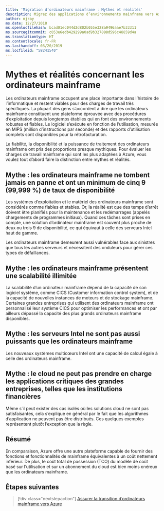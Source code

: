 ```yaml
---
title: 'Migration d’ordinateurs mainframe : Mythes et réalités'
description: Migrez des applications d’environnements mainframe vers Azure, infrastructure fiable, hautement disponible et scalable pour les systèmes qui s’exécutent sur des ordinateurs mainframe.
author: njray
ms.date: 12/27/2018
ms.openlocfilehash: bcad01ec044d2d802b055e328a9496aae7b33311
ms.sourcegitcommit: c053e6edb429299a0ad9b327888d596c48859d4a
ms.translationtype: HT
ms.contentlocale: fr-FR
ms.lasthandoff: 03/20/2019
ms.locfileid: "58241540"
---
```

# <a name="mainframe-myths-and-facts"></a>Mythes et réalités concernant les ordinateurs mainframe

Les ordinateurs mainframe occupent une place importante dans l’histoire de l’informatique et restent viables pour des charges de travail très spécifiques. La plupart des gens s’accordent à dire que les ordinateurs mainframe constituent une plateforme éprouvée avec des procédures d’exploitation depuis longtemps établies qui en font des environnements robustes et fiables. Le logiciel s’exécute en fonction de l’utilisation, mesurée en MIPS (million d’instructions par seconde) et des rapports d’utilisation complets sont disponibles pour la rétrofacturation.

La fiabilité, la disponibilité et la puissance de traitement des ordinateurs mainframe ont pris des proportions presque mythiques. Pour évaluer les charges de travail mainframe qui sont les plus adaptées à Azure, vous voulez tout d’abord faire la distinction entre mythes et réalités.

## <a name="myth-mainframes-never-go-down-and-have-a-minimum-of-five-9s-of-availability"></a>Mythe : les ordinateurs mainframe ne tombent jamais en panne et ont un minimum de cinq 9 (99,999 %) de taux de disponibilité

Les systèmes d’exploitation et le matériel des ordinateurs mainframe sont considérés comme fiables et stables. Or, la réalité est que des temps d’arrêt doivent être planifiés pour la maintenance et les redémarrages (appelés chargements de programmes initiaux). Quand ces tâches sont prises en compte, une solution d’ordinateur mainframe est souvent plus proche de deux ou trois 9 de disponibilité, ce qui équivaut à celle des serveurs Intel haut de gamme.

Les ordinateurs mainframe demeurent aussi vulnérables face aux sinistres que tous les autres serveurs et nécessitent des onduleurs pour gérer ces types de défaillances.

## <a name="myth-mainframes-have-limitless-scalability"></a>Mythe : les ordinateurs mainframe présentent une scalabilité illimitée

La scalabilité d’un ordinateur mainframe dépend de la capacité de son logiciel système, comme CICS (Customer information control system), et de la capacité de nouvelles instances de moteurs et de stockage mainframe. Certaines grandes entreprises qui utilisent des ordinateurs mainframe ont personnalisé leur système CICS pour optimiser les performances et ont par ailleurs dépassé la capacité des plus grands ordinateurs mainframe disponibles.

## <a name="myth-intel-based-servers-are-not-as-powerful-as-mainframes"></a>Mythe : les serveurs Intel ne sont pas aussi puissants que les ordinateurs mainframe

Les nouveaux systèmes multicœurs Intel ont une capacité de calcul égale à celle des ordinateurs mainframe.

## <a name="myth-the-cloud-cannot-accommodate-mission-critical-applications-for-large-companies-such-as-financial-institutions"></a>Mythe : le cloud ne peut pas prendre en charge les applications critiques des grandes entreprises, telles que les institutions financières

Même s’il peut exister des cas isolés où les solutions cloud ne sont pas satisfaisantes, cela s’explique en général par le fait que les algorithmes d’application ne peuvent pas être distribués. Ces quelques exemples représentent plutôt l’exception que la règle.

## <a name="summary"></a>Résumé

En comparaison, Azure offre une autre plateforme capable de fournir des fonctions et fonctionnalités de mainframe équivalentes à un coût nettement inférieur. De plus, le coût total de possession (TCO) du modèle de coût basé sur l’utilisation et sur un abonnement du cloud est bien moins onéreux que les ordinateurs mainframe.

## <a name="next-steps"></a>Étapes suivantes

> [!div class="nextstepaction"]
> [Assurer la transition d’ordinateurs mainframe vers Azure](migration-strategies.md)
